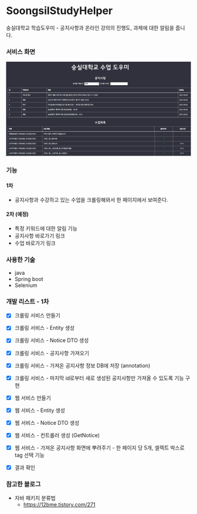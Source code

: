 # SoongsilStudyHelper
숭실대학교 학습도우미 - 공지사항과 온라인 강의의 진행도, 과제에 대한 알림을 줍니다.

### 서비스 화면

![service_capture](./image/숭실대학습도우미.png)

### 기능
#### 1차 
* 공지사항과 수강하고 있는 수업을 크롤링해와서 한 페이지에서 보여준다.
#### 2차 (예정)
* 특정 키워드에 대한 알림 기능
* 공지사항 바로가기 링크
* 수업 바로가기 링크

### 사용한 기술
* java
* Spring boot
* Selenium

### 개발 리스트 - 1차

  - [x] 크롤링 서비스 만들기

  - [x] 크롤링 서비스 - Entity 생성

  - [x] 크롤링 서비스 - Notice DTO 생성
  
  - [x] 크롤링 서비스 - 공지사항 가져오기
  
  - [x] 크롤링 서비스 - 가져온 공지사항 정보 DB에 저장 (annotation)
  
  - [x] 크롤링 서비스 - 마지막 id로부터 새로 생성된 공지사항만 가져올 수 있도록 기능 구현
  
  - [x] 웹 서비스 만들기
  
  - [x] 웹 서비스 - Entity 생성
  
  - [x] 웹 서비스 - Notice DTO 생성
  
  - [x] 웹 서비스 - 컨트롤러 생성 (GetNotice)
  
  - [X] 웹 서비스 - 가져온 공지사항 화면에 뿌려주기 - 한 페이지 당 5개, 셀렉트 박스로 tag 선택 기능
  
  - [X] 결과 확인

### 참고한 블로그
* 자바 패키지 분류법
    - https://12bme.tistory.com/271
  